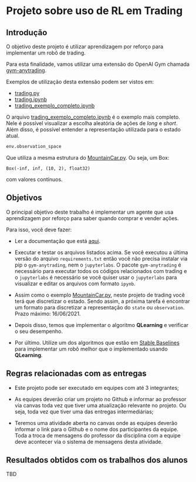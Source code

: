 # Projeto sobre uso de RL em Trading

## Introdução

O objetivo deste projeto é utilizar aprendizagem por reforço para implementar um robô de trading. 

Para esta finalidade, vamos utilizar uma extensão do OpenAI Gym chamada [gym-anytrading](https://github.com/AminHP/gym-anytrading).

Exemplos de utilização desta extensão podem ser vistos em:

* [trading.py](trading.py)
* [trading.ipynb](trading.ipynb)
* [trading_exemplo_completo.ipynb](trading_exemplo_completo.ipynb)

O arquivo [trading_exemplo_completo.ipynb](trading_exemplo_completo.ipynb) é o exemplo mais completo. Nele é possível visualizar a escolha aleatória de ações de *long* e *short*. Além disso, é possível entender a representação utilizada para o estado atual. 

```python
env.observation_space
```

Que utiliza a mesma estrutura do [MountainCar.py](MountainCar.py). Ou seja, um Box: 

```
Box(-inf, inf, (10, 2), float32)
```
com valores contínuos. 

## Objetivos

O principal objetivo deste trabalho é implementar um agente que usa aprendizagem por reforço para saber quando comprar e vender ações.

Para isso, você deve fazer: 

* Ler a documentação que está [aqui](https://github.com/AminHP/gym-anytrading).

* Executar e testar os arquivos listados acima. Se você executou a última versão do arquivo `requirements.txt` então você não precisa instalar via pip o `gym-anytrading`, nem o `jupyterlabs`. O pacote `gym-anytrading` é necessário para executar todos os códigos relacionados com trading e o `jupyterlabs` é necessário se você quiser usar o `jupyterlabs` para visualizar e editar os arquivos com formato `ipynb`. 

* Assim como o exemplo [MountainCar.py](MountainCar.py), neste projeto de trading você terá que discretizar o estado. Sendo assim, a próxima tarefa é encontrar um formato para discretizar a representação do `state` ou `observation`. Prazo máximo: 16/06/2021.

* Depois disso, temos que implementar o algoritmo **QLearning** e verificar o seu desempenho. 

* Por último. Utilize um dos algoritmos que estão em [Stable Baselines](https://stable-baselines.readthedocs.io/en/master/) para implementar um robô melhor que o implementado usando **QLearning**. 

## Regras relacionadas com as entregas

* Este projeto pode ser executado em equipes com até 3 integrantes;

* As equipes deverão criar um projeto no Github e informar ao professor via canvas toda vez que tiver uma atualização relevante no projeto. Ou seja, toda vez que tiver uma das entregas intermediárias;

* Teremos uma atividade aberta no canvas onde as equipes deverão informar o link para o Github e o nome dos participantes da equipe. Toda a troca de mensagens do professor da disciplina com a equipe deve acontecer via o sistema de mensagens desta atividade. 

## Resultados obtidos com os trabalhos dos alunos

TBD


